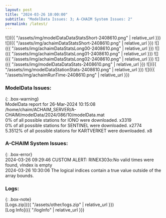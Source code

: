 ```yaml
---
layout: post
title: "2024-03-26 10:00:00"
subtitle: "ModelData Issues: 3; A-CHAIM System Issues: 2"
permalink: /latest/
---
```


![]({{ "/assets/img/modelDataDataStatsShort-2408610.png" | relative_url }})
![]({{ "/assets/img/achaimDataStatsShort-2408610.png" | relative_url }})
![]({{ "/assets/img/achaimDataStatsLong00-2408610.png" | relative_url }})
![]({{ "/assets/img/achaimDataStatsLong01-2408610.png" | relative_url }})
![]({{ "/assets/img/achaimDataStatsLong02-2408610.png" | relative_url }})
![]({{ "/assets/img/modelDataDataStats-2408610.png" | relative_url }})
![]({{ "/assets/img/modelDataStationStats-2408610.png" | relative_url }})
![]({{ "/assets/img/achaimRunTime-2408610.png" | relative_url }})


### ModelData Issues:  
  
{: .box-warning}  
 ModelData report for 26-Mar-2024 10:15:08   
 /home/chaim/ACHAIM_SERVER/A-CHAIM/modelData/2024/086/10/modelData.mat   
 0% of all possible stations for IONO were downloaded. x3319   
 0% of all possible stations for SENTINEL were downloaded. x2774   
 5.3512% of all possible stations for KARTVERKET were downloaded. x8   
  
### A-CHAIM System Issues:  
  
{: .box-error}  
2024-03-26 09:29:46 CUSTOM ALERT: RINEX303o:No valid times were found, vIndex is empty  
2024-03-26 10:30:06 The logical indices contain a true value outside of the array bounds.  

### Logs:  
  
{: .box-note}  
[Logs.zip]({{ "/assets/other/logs.zip" | relative_url }})  
[Log Info]({{ "/logInfo" | relative_url }})  
